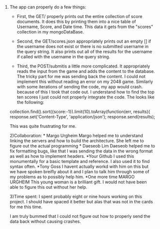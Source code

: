 1) The app can properly do a few things:

	* First, the GET/ properly prints out the entire collection of score documents. It does this by printing them into a nice table of Username, Score, and Date time. This data it gets from the "scores" collection in my mongoDataBase.

	* Second, the GET/scores.json appropriately prints out an empty [] if the username does not exist or there is no submitted username in the query string. It also prints out all of the results for the username if called with the username in the query string.

	* Third, the POST/submitis a little more complicated. It appropriately reads the input from the game and adds the content to the database. The tricky part for me was sending back the content. I could not implement this without reading an error on my 2048 game. Similarly with some iterations of sending the code, my app would crash. because of this I took that code out. I understand how to find the top ten scores I just could not properly integrate the code. The looks like the following:

	collection.find().sort({score:-1}).limit(10).toArray(function(err, results){
          response.set('Content-Type', 'application/json');
          response.send(results);

    This was quite frustrating for me. 


    2)Collaboration:
    	* Margo Urgheim
    		Margo helped me to understand linking the servers and how to build the architecture. She left me to figure out the actual programming
    	* Daeseob Lim
    		Daeseob helped me to fix formatting bugs, like that I was sending the data in the wrong format as well as how to implement headers.
    	*Your Github
    		I used this monumentally for a basic template and reference. I also used it to find syntax often.
    	*Tony Goss
    		I havent actually workd with him on this but we have spoken breifly about it and I plan to talk him through some of my problems as to possibly help him.
    	*One more time MARGO URGHEIM
    		This young woman is a brilliant gift. I would not have been able to figure this out without her help.

    3)Time spent:
    	I spent probably eight or nine hours working on this project. I should have spaced it better but alas that was not in the cards for me this time. 

    I am truly bummed that I could not figure out how to properly send the data back without causing crashes. 

    